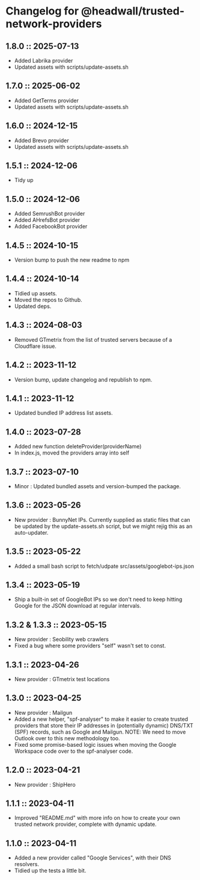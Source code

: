 # Changelog for @headwall/trusted-network-providers

## 1.8.0 :: 2025-07-13

* Added Labrika provider
* Updated assets with scripts/update-assets.sh

## 1.7.0 :: 2025-06-02

* Added GetTerms provider
* Updated assets with scripts/update-assets.sh

## 1.6.0 :: 2024-12-15

* Added Brevo provider
* Updated assets with scripts/update-assets.sh

## 1.5.1 :: 2024-12-06

* Tidy up

## 1.5.0 :: 2024-12-06

* Added SemrushBot provider
* Added AHrefsBot provider
* Added FacebookBot provider

## 1.4.5 :: 2024-10-15

* Version bump to push the new readme to npm

## 1.4.4 :: 2024-10-14

* Tidied up assets.
* Moved the repos to Github. 
* Updated deps.

## 1.4.3 :: 2024-08-03

* Removed GTmetrix from the list of trusted servers because of a Cloudflare issue.

## 1.4.2 :: 2023-11-12

* Version bump, update changelog and republish to npm.

## 1.4.1 :: 2023-11-12

* Updated bundled IP address list assets.

## 1.4.0 :: 2023-07-28

* Added new function deleteProvider(providerName)
* In index.js, moved the providers array into self

## 1.3.7 :: 2023-07-10

* Minor : Updated bundled assets and version-bumped the package.

## 1.3.6 :: 2023-05-26

* New provider : BunnyNet IPs. Currently supplied as static files that can be updated by the update-assets.sh script, but we might rejig this as an auto-updater.

## 1.3.5 :: 2023-05-22

* Added a small bash script to fetch/udpate src/assets/googlebot-ips.json

## 1.3.4 :: 2023-05-19

* Ship a built-in set of GoogleBot IPs so we don't need to keep hitting Google for the JSON download at regular intervals.

## 1.3.2 & 1.3.3 :: 2023-05-15

* New provider : Seobility web crawlers
* Fixed a bug where some providers "self" wasn't set to const.

## 1.3.1 :: 2023-04-26

* New provider : GTmetrix test locations

## 1.3.0 :: 2023-04-25

* New provider : Mailgun
* Added a new helper, "spf-analyser" to make it easier to create trusted providers that store their IP addresses in (potentially dynamic) DNS/TXT (SPF) records, such as Google and Mailgun. NOTE: We need to move Outlook over to this new methodology too.
* Fixed some promise-based logic issues when moving the Google Workspace code over to the spf-analyser code.

## 1.2.0 :: 2023-04-21

* New provider : ShipHero

## 1.1.1 :: 2023-04-11

* Improved "README.md" with more info on how to create your own trusted network provider, complete with dynamic update.

## 1.1.0 :: 2023-04-11

* Added a new provider called "Google Services", with their DNS resolvers.
* Tidied up the tests a little bit.

